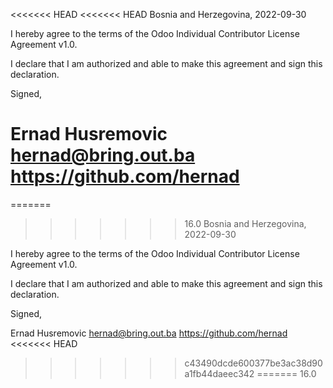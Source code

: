 <<<<<<< HEAD
<<<<<<< HEAD
Bosnia and Herzegovina, 2022-09-30

I hereby agree to the terms of the Odoo Individual Contributor License
Agreement v1.0.

I declare that I am authorized and able to make this agreement and sign this
declaration.

Signed,

Ernad Husremovic hernad@bring.out.ba https://github.com/hernad
=======
=======
>>>>>>> 16.0
Bosnia and Herzegovina, 2022-09-30

I hereby agree to the terms of the Odoo Individual Contributor License
Agreement v1.0.

I declare that I am authorized and able to make this agreement and sign this
declaration.

Signed,

Ernad Husremovic hernad@bring.out.ba https://github.com/hernad
<<<<<<< HEAD
>>>>>>> c43490dcde600377be3ac38d90a1fb44daeec342
=======
>>>>>>> 16.0
